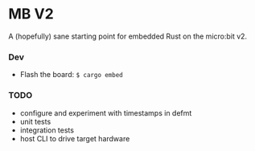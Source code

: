 # MB V2
A (hopefully) sane starting point for embedded Rust on the micro:bit v2.

### Dev
* Flash the board: `$ cargo embed`

### TODO
* configure and experiment with timestamps in defmt
* unit tests
* integration tests
* host CLI to drive target hardware